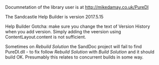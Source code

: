 Documnetation of the library user is at http://mikedamay.co.uk/PureDI

The Sandcastle Help Builder is version 2017.5.15

Help Builder Gotcha: make sure you change the text of Version History
when you add version.  Simply adding the veersion using ContentLayout.content
is not sufficient.  

Sometimes on _Rebuild Solution_ the SandDoc project will fail to find PureDI.dll - to fix
follow _Rebuild Solution_ with _Build Solution_ and it should build OK.
Presumably this relates to concurrent builds in some way.